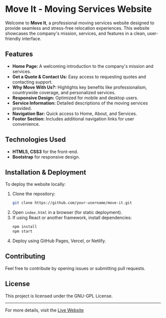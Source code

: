 # Move It - Moving Services Website

Welcome to **Move It**, a professional moving services website designed to provide seamless and stress-free relocation experiences. This website showcases the company's mission, services, and features in a clean, user-friendly interface.

## Features

- **Home Page:** A welcoming introduction to the company's mission and services.
- **Get a Quote & Contact Us:** Easy access to requesting quotes and contacting support.
- **Why Move With Us?:** Highlights key benefits like professionalism, countrywide coverage, and personalized services.
- **Responsive Design:** Optimized for mobile and desktop users.
- **Service Information:** Detailed descriptions of the moving services provided.
- **Navigation Bar:** Quick access to Home, About, and Services.
- **Footer Section:** Includes additional navigation links for user convenience.

## Technologies Used

- **HTML5, CSS3** for the front-end.
- **Bootstrap** for responsive design.
  
## Installation & Deployment

To deploy the website locally:

1. Clone the repository:
   ```sh
   git clone https://github.com/your-username/move-it.git
   ```
2. Open `index.html` in a browser (for static deployment).
3. If using React or another framework, install dependencies:
   ```sh
   npm install
   npm start
   ```
4. Deploy using GitHub Pages, Vercel, or Netlify.

## Contributing

Feel free to contribute by opening issues or submitting pull requests.

## License

This project is licensed under the GNU-GPL License.

---

For more details, visit the [Live Website](https://move-it-p8ol.vercel.app/) 
